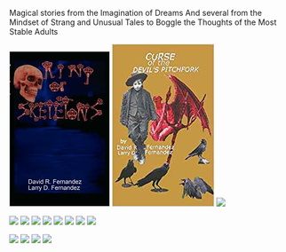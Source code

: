 Magical stories from the Imagination of Dreams
And several from the Mindset of Strang and Unusual Tales to Boggle the Thoughts of the Most Stable Adults


![](images/RingofSkeletons.jpg) ![](images/curse.jpg) ![](images/Bridge.png)

![](images/logo_main.png) ![](images/logo_main.png) ![](images/logo_main.png) ![](images/logo_main.png)
![](images/logo_main.png) ![](images/logo_main.png) ![](images/logo_main.png) ![](images/logo_main.png)

![](images/logo_main.png) ![](images/logo_main.png) ![](images/logo_main.png) ![](images/logo_main.png)
